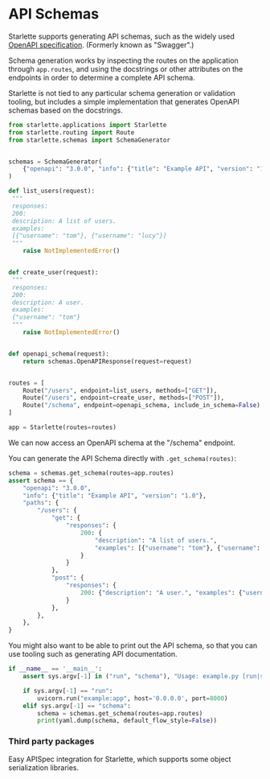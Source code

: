 
# API Schemas


Starlette supports generating API schemas, such as the widely used [OpenAPI
specification](https://github.com/OAI/OpenAPI-Specification). (Formerly known as "Swagger".)


Schema generation works by inspecting the routes on the application through
`app.routes`, and using the docstrings or other attributes on the endpoints
in order to determine a complete API schema.


Starlette is not tied to any particular schema generation or validation tooling,
but includes a simple implementation that generates OpenAPI schemas based on
the docstrings.



```python
from starlette.applications import Starlette
from starlette.routing import Route
from starlette.schemas import SchemaGenerator


schemas = SchemaGenerator(
    {"openapi": "3.0.0", "info": {"title": "Example API", "version": "1.0"}}
)

def list_users(request):
 """
 responses:
 200:
 description: A list of users.
 examples:
 [{"username": "tom"}, {"username": "lucy"}]
 """
    raise NotImplementedError()


def create_user(request):
 """
 responses:
 200:
 description: A user.
 examples:
 {"username": "tom"}
 """
    raise NotImplementedError()


def openapi_schema(request):
    return schemas.OpenAPIResponse(request=request)


routes = [
    Route("/users", endpoint=list_users, methods=["GET"]),
    Route("/users", endpoint=create_user, methods=["POST"]),
    Route("/schema", endpoint=openapi_schema, include_in_schema=False)
]

app = Starlette(routes=routes)

```

We can now access an OpenAPI schema at the "/schema" endpoint.


You can generate the API Schema directly with `.get_schema(routes)`:



```python
schema = schemas.get_schema(routes=app.routes)
assert schema == {
    "openapi": "3.0.0",
    "info": {"title": "Example API", "version": "1.0"},
    "paths": {
        "/users": {
            "get": {
                "responses": {
                    200: {
                        "description": "A list of users.",
                        "examples": [{"username": "tom"}, {"username": "lucy"}],
                    }
                }
            },
            "post": {
                "responses": {
                    200: {"description": "A user.", "examples": {"username": "tom"}}
                }
            },
        },
    },
}

```

You might also want to be able to print out the API schema, so that you can
use tooling such as generating API documentation.



```python
if __name__ == '__main__':
    assert sys.argv[-1] in ("run", "schema"), "Usage: example.py [run|schema]"

    if sys.argv[-1] == "run":
        uvicorn.run("example:app", host='0.0.0.0', port=8000)
    elif sys.argv[-1] == "schema":
        schema = schemas.get_schema(routes=app.routes)
        print(yaml.dump(schema, default_flow_style=False))

```

### Third party packages


Easy APISpec integration for Starlette, which supports some object serialization libraries.




